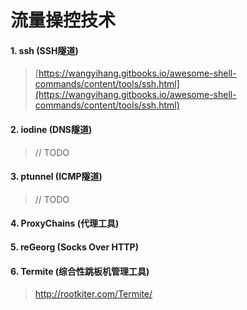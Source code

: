 # 流量操控技术

#### 1. ssh \(SSH隧道\)

> [https://wangyihang.gitbooks.io/awesome-shell-commands/content/tools/ssh.html](https://wangyihang.gitbooks.io/awesome-shell-commands/content/tools/ssh.html)

#### 2. iodine \(DNS隧道\)

> // TODO

#### 3. ptunnel \(ICMP隧道\)

> // TODO

#### 4. ProxyChains \(代理工具\)

#### 5. **reGeorg \(Socks Over HTTP\)**

#### 6. Termite \(综合性跳板机管理工具\)

> http://rootkiter.com/Termite/



